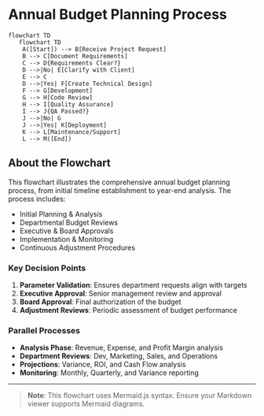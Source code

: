 # Annual Budget Planning Process

```mermaid
flowchart TD
   flowchart TD
    A([Start]) --> B[Receive Project Request]
    B --> C[Document Requirements]
    C --> D{Requirements Clear?}
    D -->|No| E[Clarify with Client]
    E --> C
    D -->|Yes| F[Create Technical Design]
    F --> G[Development]
    G --> H[Code Review]
    H --> I[Quality Assurance]
    I --> J{QA Passed?}
    J -->|No| G
    J -->|Yes| K[Deployment]
    K --> L[Maintenance/Support]
    L --> M([End])
```

## About the Flowchart

This flowchart illustrates the comprehensive annual budget planning process, from initial timeline establishment to year-end analysis. The process includes:

- Initial Planning & Analysis
- Departmental Budget Reviews
- Executive & Board Approvals
- Implementation & Monitoring
- Continuous Adjustment Procedures

### Key Decision Points

1. **Parameter Validation**: Ensures department requests align with targets
2. **Executive Approval**: Senior management review and approval
3. **Board Approval**: Final authorization of the budget
4. **Adjustment Reviews**: Periodic assessment of budget performance

### Parallel Processes

- **Analysis Phase**: Revenue, Expense, and Profit Margin analysis
- **Department Reviews**: Dev, Marketing, Sales, and Operations
- **Projections**: Variance, ROI, and Cash Flow analysis
- **Monitoring**: Monthly, Quarterly, and Variance reporting

---
> **Note**: This flowchart uses Mermaid.js syntax. Ensure your Markdown viewer supports Mermaid diagrams.